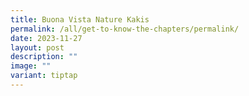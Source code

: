 ```yaml
---
title: Buona Vista Nature Kakis
permalink: /all/get-to-know-the-chapters/permalink/
date: 2023-11-27
layout: post
description: ""
image: ""
variant: tiptap
---
```

